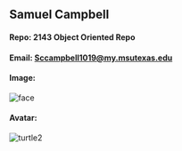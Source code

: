 ## Samuel Campbell
#### Repo: 2143 Object Oriented Repo
#### Email: Sccampbell1019@my.msutexas.edu
#### Image:
![face](https://user-images.githubusercontent.com/73659164/131155089-8f284855-b19c-411e-a4fe-c30efda66d4b.jpg)
#### Avatar: 
![turtle2](https://user-images.githubusercontent.com/73659164/131154970-dec838bb-4d18-49ac-a31d-062cdce7a25a.jpg)



